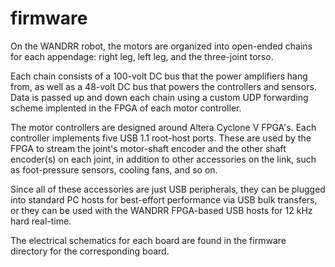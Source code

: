 # firmware
On the WANDRR robot, the motors are organized into open-ended chains for each
appendage: right leg, left leg, and the three-joint torso.

Each chain consists of a 100-volt DC bus that the power amplifiers hang from,
as well as a 48-volt DC bus that powers the controllers and sensors. Data is
passed up and down each chain using a custom UDP forwarding scheme implented in
the FPGA of each motor controller.

The motor controllers are designed around Altera Cyclone V FPGA's.  Each
controller implements five USB 1.1 root-host ports. These are used by the FPGA
to stream the joint's motor-shaft encoder and the other shaft encoder(s) on
each joint, in addition to other accessories on the link, such as foot-pressure
sensors, cooling fans, and so on. 

Since all of these accessories are just USB peripherals, they can be plugged
into standard PC hosts for best-effort performance via USB bulk transfers, or
they can be used with the WANDRR FPGA-based USB hosts for 12 kHz hard 
real-time.

The electrical schematics for each board are found in the firmware directory
for the corresponding board.
